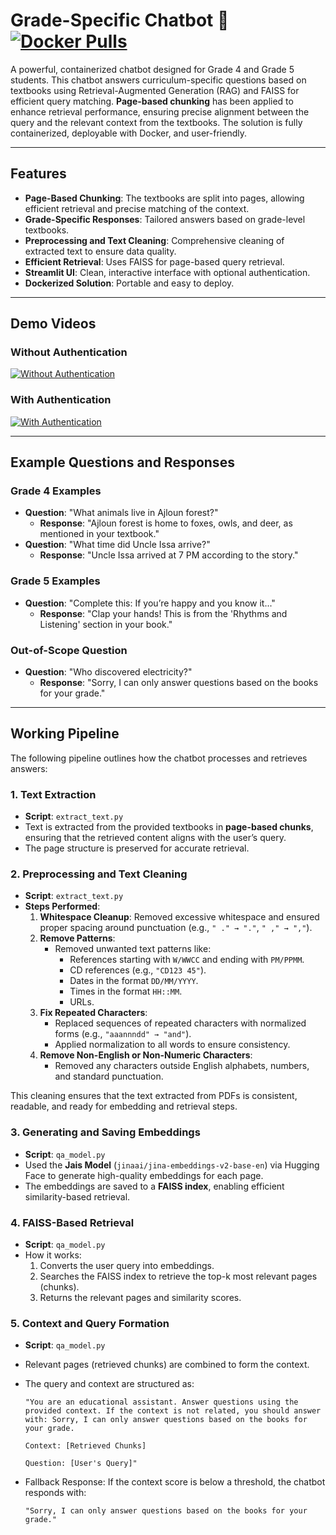 # Grade-Specific Chatbot 🤖 [![Docker Pulls](https://img.shields.io/docker/pulls/mohammadhabash/grade-specific-chatbot)](https://hub.docker.com/r/mohammadhabash/grade-specific-chatbot)

A powerful, containerized chatbot designed for Grade 4 and Grade 5 students. This chatbot answers curriculum-specific questions based on textbooks using Retrieval-Augmented Generation (RAG) and FAISS for efficient query matching. **Page-based chunking** has been applied to enhance retrieval performance, ensuring precise alignment between the query and the relevant context from the textbooks. The solution is fully containerized, deployable with Docker, and user-friendly.

---

## Features
- **Page-Based Chunking**: The textbooks are split into pages, allowing efficient retrieval and precise matching of the context.
- **Grade-Specific Responses**: Tailored answers based on grade-level textbooks.
- **Preprocessing and Text Cleaning**: Comprehensive cleaning of extracted text to ensure data quality.
- **Efficient Retrieval**: Uses FAISS for page-based query retrieval.
- **Streamlit UI**: Clean, interactive interface with optional authentication.
- **Dockerized Solution**: Portable and easy to deploy.

---

## Demo Videos

### Without Authentication
[![Without Authentication](https://img.youtube.com/vi/7yHPdQ5G1VM/0.jpg)](https://www.youtube.com/watch?v=7yHPdQ5G1VM)

### With Authentication
[![With Authentication](https://img.youtube.com/vi/<another_video_id>/0.jpg)](https://www.youtube.com/watch?v=<another_video_id>)


---

## Example Questions and Responses
### **Grade 4 Examples**
- **Question**: "What animals live in Ajloun forest?"
  - **Response**: "Ajloun forest is home to foxes, owls, and deer, as mentioned in your textbook."
- **Question**: "What time did Uncle Issa arrive?"
  - **Response**: "Uncle Issa arrived at 7 PM according to the story."

### **Grade 5 Examples**
- **Question**: "Complete this: If you’re happy and you know it..."
  - **Response**: "Clap your hands! This is from the 'Rhythms and Listening' section in your book."

### **Out-of-Scope Question**
- **Question**: "Who discovered electricity?"
  - **Response**: "Sorry, I can only answer questions based on the books for your grade."

---

## Working Pipeline
The following pipeline outlines how the chatbot processes and retrieves answers:

### **1. Text Extraction**
- **Script**: `extract_text.py`
- Text is extracted from the provided textbooks in **page-based chunks**, ensuring that the retrieved content aligns with the user’s query.
- The page structure is preserved for accurate retrieval.

### **2. Preprocessing and Text Cleaning**
- **Script**: `extract_text.py`
- **Steps Performed**:
  1. **Whitespace Cleanup**: Removed excessive whitespace and ensured proper spacing around punctuation (e.g., `" ." → "."`, `" ," → ","`).
  2. **Remove Patterns**:
     - Removed unwanted text patterns like:
       - References starting with `W/WWCC` and ending with `PM/PPMM`.
       - CD references (e.g., `"CD123 45"`).
       - Dates in the format `DD/MM/YYYY`.
       - Times in the format `HH::MM`.
       - URLs.
  3. **Fix Repeated Characters**:
     - Replaced sequences of repeated characters with normalized forms (e.g., `"aaannndd" → "and"`).
     - Applied normalization to all words to ensure consistency.
  4. **Remove Non-English or Non-Numeric Characters**:
     - Removed any characters outside English alphabets, numbers, and standard punctuation.

This cleaning ensures that the text extracted from PDFs is consistent, readable, and ready for embedding and retrieval steps.


### **3. Generating and Saving Embeddings**
- **Script**: `qa_model.py`
- Used the **Jais Model** (`jinaai/jina-embeddings-v2-base-en`) via Hugging Face to generate high-quality embeddings for each page.
- The embeddings are saved to a **FAISS index**, enabling efficient similarity-based retrieval.

### **4. FAISS-Based Retrieval**
- **Script**: `qa_model.py`
- How it works:
  1. Converts the user query into embeddings.
  2. Searches the FAISS index to retrieve the top-k most relevant pages (chunks).
  3. Returns the relevant pages and similarity scores.

### **5. Context and Query Formation**
- **Script**: `qa_model.py`
- Relevant pages (retrieved chunks) are combined to form the context.
- The query and context are structured as:
  ```plaintext
  "You are an educational assistant. Answer questions using the provided context. If the context is not related, you should answer with: Sorry, I can only answer questions based on the books for your grade.

  Context: [Retrieved Chunks]

  Question: [User's Query]"

- Fallback Response: If the context score is below a threshold, the chatbot responds with:

  ```plaintext
  "Sorry, I can only answer questions based on the books for your grade."
